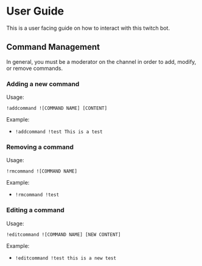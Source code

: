 # User Guide

This is a user facing guide on how to interact with this twitch bot.

## Command Management
In general, you must be a moderator on the channel in order to add, modify, or remove commands.
### Adding a new command
Usage:
```
!addcommand ![COMMAND NAME] [CONTENT]
```
Example:
- `!addcommand !test This is a test`

### Removing a command
Usage:
```
!rmcommand ![COMMAND NAME]
```
Example:
- `!rmcommand !test`

### Editing a command
Usage:
```
!editcommand ![COMMAND NAME] [NEW CONTENT]
```
Example:
- `!editcommand !test this is a new test`
